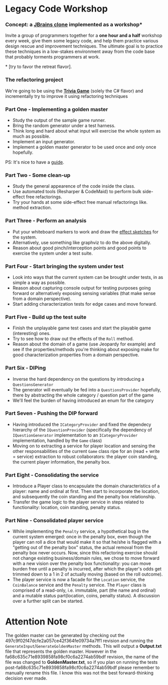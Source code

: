 # Legacy Code Workshop

### Concept: a [JBrains clone] implemented as a workshop*
Invite a group of programmers together for a **one hour and a half** workshop every week, give them some legacy code, and help them practice various design rescue and improvement techniques.
The ultimate goal is to practice these techniques in a low-stakes environment away from the code base that probably torments programmers at work.

\* [try to favor the retreat flavor].

### The refactoring project
We're going to be using the **[Trivia Game]** (solely the C# flavor) and incrementally try to improve it using refactoring techniques

[Trivia Game]: <https://github.com/caradojo/trivia/tree/master/C%23>
[JBrains clone]: <https://www.jbrains.ca/legacy-code-retreat/>
[even though you're not supposed to]: <https://blog.adrianbolboaca.ro/2014/04/legacy-coderetreat/>

### Part One - Implementing a golden master

* Study the output of the sample game runner.
* Bring the random generator under a test harness.
* Think long and hard about what input will exercise the whole system as much as possible.
* Implement an input generator.
* Implement a golden master generator to be used once and only once hopefully.

PS: It's nice to have a [guide].

[guide]: <https://code.tutsplus.com/tutorials/refactoring-legacy-code-part-1-the-golden-master--cms-20331>

### Part Two - Some clean-up

* Study the general appearence of the code inside the class.
* Use automated tools (Resharper & CodeMaid) to perform bulk side-effect free refactorings.
* Try your hands at some side-effect free manual refactorings like. method extraction.

### Part Three - Perform an analysis

* Put your whiteboard markers to work and draw the [effect sketches] for the system.
* Alternatively, use something like graphviz to do the above digitally.
* Reason about good pinch/interception points and good points to exercise the system under a test suite.

[effect sketches]: <https://gist.github.com/jeremy-w/6986692#chapter-11-i-need-to-make-a-change-what-methods-should-i-test>

### Part Four - Start bringing the system under test

* Look into ways that the current system can be brought under tests, in as simple a way as possible.
* Reason about capturing console output for testing purposes going forward or alternatively exposing sensing variables (that make sense from a domain perspective).
* Start adding characterization tests for edge cases and move forward.

### Part Five - Build up the test suite

* Finish the unplayable game test cases and start the playable game (interesting) ones.
* Try to see how to draw out the effects of the `Roll` method.
* Reason about the domain of a game (use Jeopardy for example) and see if the properties/methods you're thinking about exposing make for good characterization properties from a domain perspective.

### Part Six - DIPing

* Inverse the hard dependency on the questions by introducing a `QuestionsGenerator`
* The generator will eventually be fed into a `QuestionsProvider` hopefully, there by abstracting the whole category / question part of the game
* We'll feel the burden of having introduced an enum for the category

### Part Seven - Pushing the DIP forward

* Having introduced the `ICategoryProvider` and fixed the dependecy hierarchy of the `IQuestionProvider` (specifically the dependency of `IQuestionGenerator` implementation to an `ICategoryProvider` implementation, handled by the `Game` class)
* Moving on to extracting a service for player location and sensing the other responsabilities of the current `Game` class ripe for an  (read + write = service) extraction to robust collaborators: the player coin standing, the current player information, the penalty box.

### Part Eight - Consolidating the service
* Introduce a Player class to encapsulate the domain characteristics of a player: name and ordinal at first. Then start to incorporate the location, and subsequently the coin standing and the penalty box relationship.
* Transfer the game logic to the player service in steps related to functionality: location, coin standing, penalty status.

### Part Nine - Consolidated player service
* While implementing the `Penalty` service, a hypothetical bug in the current system emerged: once in the penalty box, even though the player can roll a dice that would make it so that he/she is flagged with a "getting out of the penalty box" status, the actual removal from the penalty box never occurs. Now, since this refactoring exercise should not change existing business/domain rules, we chose to move forward with a new vision over the penalty box functionality: you can move burden free until a penalty is incurred, after which the player's odds get trimmed down to a 1 in 2 of actually moving (based on the roll outcome).
* The player service is now a facade for the `Location` service, the `CoinBalance` service and the `Penalty` service. The `Player` class is comprised of a read-only, i.e. immutable, part (the name and ordinal) and a mutable status part(location, coins, penalty status). A discussion over a further split can be started.

# Attention Note
The golden master can be generated by checking out the 497c9f02f47dcfe2a057ce42f364fe09734a7ff1 revision and running the `GenerateInput`/`GenerateGoldenMaster` methods. This will output a **Output.txt** file that represents the golden master. However in the fa68c635c71e8939858fa98cf0c6a2274ab59bdf revision, the name of the file was changed to **GoldenMaster.txt**, so if you plan on running the tests post-fa68c635c71e8939858fa98cf0c6a2274ab59bdf please remember to manually rename this file. I know this was not the best forward-thinking decision ever made.
